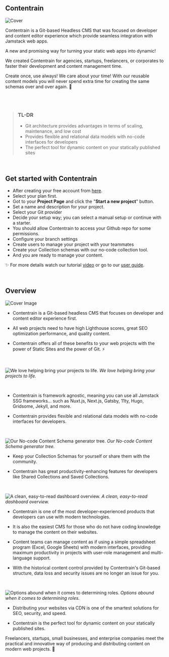 
## Contentrain

![Cover](https://imagedelivery.net/yx26LyQGM_miwnGU8RnEaw/51d9891c-61a7-440f-aee1-5d4bff601f00/public)

Contentrain is a Git-based Headless CMS that was focused on developer and content editor experience which provide seamless integration with Jamstack web apps.

A new and promising way for turning your static web apps into dynamic!

We created Contentrain for agencies, startups, freelancers, or corporates to faster their development and content management time.

Create once, use always! We care about your time! With our reusable content models you will never spend extra time for creating the same schemas over and over again. 🚀

<br/>

<br/>

> ### TL-DR
> - Git architecture provides advantages in terms of scaling, maintenance, and low cost
> - Provides flexible and relational data models with no-code interfaces for developers
> - The perfect tool for dynamic content on your statically published sites


<br/>



## Get started with Contentrain 

- After creating your free account from [here](https://app.contentrain.io/register).
- Select your plan first.
- Got to your **Project Page** and click the "**Start a new project**" button.
- Set a name and description for your project.
- Select your Git provider
- Decide your setup way; you can select a manual setup or continue with a starter. 
- You should allow Contentrain to access your Github repo for some permissions.
- Configure your branch settings
- Create users to manage your project with your teammates
- Create your Collection schemas with our no-code collection tool.
- And you are ready to manage your content.

✨ For more details watch our tutorial [video](https://www.youtube.com/channel/UC0AFA1-3jRQSl4gVaOiILTw) or go to our [user guide](https://docs.contentrain.io).

<br/>

## Overview

![Cover Image](https://imagedelivery.net/yx26LyQGM_miwnGU8RnEaw/a8fe10ee-5511-4820-bc9c-fed5f59a2b00/public)
<br/>
- Contentrain is a Git-based headless CMS that focuses on developer and content editor experience first.

- All web projects need to have high Lighthouse scores, great SEO optimization performance, and quality content.

- Contentrain offers all of these benefits to your web projects with the power of Static Sites and the power of Git. ⚡

<br/>

![We love helping bring your projects to life.](https://imagedelivery.net/yx26LyQGM_miwnGU8RnEaw/a0ff4231-3dd7-4821-efb8-efa027741100/public)
*We love helping bring your projects to life.*

<br/>

- Contentrain is framework agnostic, meaning you can use all Jamstack SSG frameworks... such as Nuxt.js, Next.js, Gatsby, 11ty, Hugo, Gridsome, Jekyll, and more.

- Contentrain provides flexible and relational data models with no-code interfaces for developers.

<br/>

![Our No-code Content Schema generator tree.](https://imagedelivery.net/yx26LyQGM_miwnGU8RnEaw/adfe683c-897e-4c41-8d1e-cfe1014c6200/public)
*Our No-code Content Schema generator tree.*
<br/>

- Keep your Collection Schemas for yourself or share them with the community.

- Contentrain has great productivity-enhancing features for developers like Shared Collections and Saved Collections.

<br/>

![A clean, easy-to-read dashboard overview.](https://imagedelivery.net/yx26LyQGM_miwnGU8RnEaw/49903ba6-ceab-4d28-6e18-118691140c00/public)
*A clean, easy-to-read dashboard overview.*
<br/>


- Contentrain is one of the most developer-experienced products that developers can use with modern technologies.

- It is also the easiest CMS for those who do not have coding knowledge to manage the content on their websites.

- Content teams can manage content as if using a simple spreadsheet program (Excel, Google Sheets) with modern interfaces, providing maximum productivity in projects with user-role management and multi-language support.

- With the historical content control provided by Contentrain's Git-based structure, data loss and security issues are no longer an issue for you.

<br/>

![Options abound when it comes to determining roles.](https://imagedelivery.net/yx26LyQGM_miwnGU8RnEaw/b8cb09d4-df09-4379-6427-439cce1aed00/public)
*Options abound when it comes to determining roles.*
<br/>


- Distributing your websites via CDN is one of the smartest solutions for SEO, security, and speed.

- Contentrain is the perfect tool for dynamic content on your statically published sites.


Freelancers, startups, small businesses, and enterprise companies meet the practical and innovative way of producing and distributing content on modern web projects. 🤝

